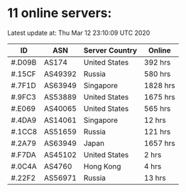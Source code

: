 # 11 online servers:

Latest update at: Thu Mar 12 23:10:09 UTC 2020

| ID | ASN | Server Country | Online |
| -- | --- | -------------- | ------ |
| #.D09B | AS174 | United States | 392 hrs |
| #.15CF | AS49392 | Russia | 580 hrs |
| #.7F1D | AS63949 | Singapore | 1828 hrs |
| #.9FC3 | AS53889 | United States | 1675 hrs |
| #.E069 | AS40065 | United States | 565 hrs |
| #.4DA9 | AS14061 | Singapore | 12 hrs |
| #.1CC8 | AS51659 | Russia | 121 hrs |
| #.2A79 | AS63949 | Japan | 1657 hrs |
| #.F7DA | AS45102 | United States | 2 hrs |
| #.0C4A | AS4760 | Hong Kong | 4 hrs |
| #.22F2 | AS56971 | Russia | 13 hrs |

